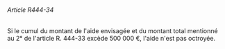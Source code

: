 ###### Article R444-34

Si le cumul du montant de l'aide envisagée et du montant total mentionné au 2° de l'article R. 444-33 excède 500 000 €, l'aide n'est pas octroyée.

